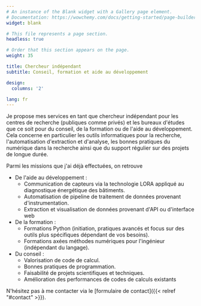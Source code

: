 ```yaml
---
# An instance of the Blank widget with a Gallery page element.
# Documentation: https://wowchemy.com/docs/getting-started/page-builder/
widget: blank

# This file represents a page section.
headless: true

# Order that this section appears on the page.
weight: 35

title: Chercheur indépendant
subtitle: Conseil, formation et aide au développement

design:
  columns: '2'

lang: fr
---
```


Je propose mes services en tant que chercheur indépendant pour les centres de
recherche (publiques comme privés) et les bureaux d'études que ce soit pour du
conseil, de la formation ou de l'aide au développement. Cela concerne en
particulier les outils informatiques pour la recherche, l'automatisation
d'extraction et d'analyse, les bonnes pratiques du numérique dans la recherche
ainsi que du support régulier sur des projets de longue durée.

Parmi les missions que j'ai déjà effectuées, on retrouve

- De l'aide au développement :
  - Communication de capteurs via la technologie LORA appliqué au diagnostique
    énergétique des bâtiments.
  - Automatisation de pipeline de traitement de données provenant
    d'instrumentation.
  - Extraction et visualisation de données provenant d'API ou d'interface web
- De la formation :
  - Formations Python (initiation, pratiques avancés et focus sur des outils plus
    spécifiques dépendant de vos besoins).
  - Formations axées méthodes numériques pour l'ingénieur (indépendant du
    langage).
- Du conseil :
  - Valorisation de code de calcul.
  - Bonnes pratiques de programmation.
  - Faisabilité de projets scientifiques et techniques.
  - Amélioration des performances de codes de calculs existants

N'hésitez pas à me contacter via le [formulaire de contact]({{< relref "#contact" >}}).
